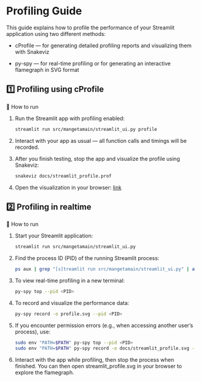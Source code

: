 # Profiling Guide
This guide explains how to profile the performance of your Streamlit application using two different methods:

- cProfile — for generating detailed profiling reports and visualizing them with Snakeviz

- py-spy — for real-time profiling or for generating an interactive flamegraph in SVG format

## 1️⃣ Profiling using cProfile

🔧 How to run

1. Run the Streamlit app with profiling enabled:

    ```bash
    streamlit run src/mangetamain/streamlit_ui.py profile
    ```

2. Interact with your app as usual — all function calls and timings will be recorded.

3. After you finish testing, stop the app and visualize the profile using Snakeviz:

    ```bash
    snakeviz docs/streamlit_profile.prof
    ```

4. Open the visualization in your browser: [link](http://127.0.0.1:8080/snakeviz/streamlit_profile.prof)


## 2️⃣ Profiling in realtime

🔧 How to run

1. Start your Streamlit application:

    ```bash
    streamlit run src/mangetamain/streamlit_ui.py
    ```

2. Find the process ID (PID) of the running Streamlit process:

    ```bash
    ps aux | grep "[s]treamlit run src/mangetamain/streamlit_ui.py" | awk '{print $2}'
    ```

3. To view real-time profiling in a new terminal:

    ```bash
    py-spy top --pid <PID>
    ```

4. To record and visualize the performance data:

    ```bash
    py-spy record -o profile.svg --pid <PID>
    ```

5. If you encounter permission errors (e.g., when accessing another user’s process), use:

    ```bash
    sudo env "PATH=$PATH" py-spy top --pid <PID>
    sudo env "PATH=$PATH" py-spy record -o docs/streamlit_profile.svg --pid <PID>
    ```

6. Interact with the app while profiling, then stop the process when finished. You can then open streamlit_profile.svg in your browser to explore the flamegraph.

